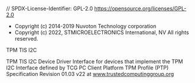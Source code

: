// SPDX-License-Identifier: GPL-2.0
 https://opensource.org/licenses/GPL-2.0
 
 * Copyright (c) 2014-2019 Nuvoton Technology corporation
 * Copyright (c) 2022, STMICROELECTRONICS International, NV All rights reserved.
 
  TPM TIS I2C
 
  TPM TIS I2C Device Driver Interface for devices that implement the TPM I2C
  Interface defined by TCG PC Client Platform TPM Profile (PTP) Specification
  Revision 01.03 v22 at www.trustedcomputinggroup.org 
 

